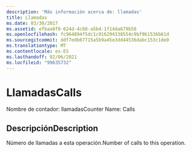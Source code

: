 ```yaml
---
description: 'Más información acerca de: llamadas'
title: Llamadas
ms.date: 03/30/2017
ms.assetid: efbaa8f8-624d-4c68-a5b4-1f14da679b58
ms.openlocfilehash: fc964894f5dc1c916294338554c9bf9b1536b61d
ms.sourcegitcommit: ddf7edb67715a5b9a45e3dd44536dabc153c1de0
ms.translationtype: MT
ms.contentlocale: es-ES
ms.lasthandoff: 02/06/2021
ms.locfileid: "99635732"
---
```

# <a name="calls"></a><span data-ttu-id="b3288-103">Llamadas</span><span class="sxs-lookup"><span data-stu-id="b3288-103">Calls</span></span>

<span data-ttu-id="b3288-104">Nombre de contador: llamadas</span><span class="sxs-lookup"><span data-stu-id="b3288-104">Counter Name: Calls</span></span>  
  
## <a name="description"></a><span data-ttu-id="b3288-105">Descripción</span><span class="sxs-lookup"><span data-stu-id="b3288-105">Description</span></span>  

 <span data-ttu-id="b3288-106">Número de llamadas a esta operación.</span><span class="sxs-lookup"><span data-stu-id="b3288-106">Number of calls to this operation.</span></span>
